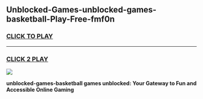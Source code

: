 
## Unblocked-Games-unblocked-games-basketball-Play-Free-fmf0n
<h3>
<a href="https://premium76.site?title=unblocked-games-basketball&ref=18A1">CLICK TO PLAY</a></h3>
<hr>

<h3>
<a href="https://premium76.site?title=unblocked-games-basketball&ref=18A1">CLICK 2 PLAY</a>
  
</h3>

<a href="https://premium76.site?title=unblocked-games-basketball&ref=18A1"><img src="https://clearcache.store/games.png"></a>


**unblocked-games-basketball games unblocked: Your Gateway to Fun and Accessible Online Gaming**
